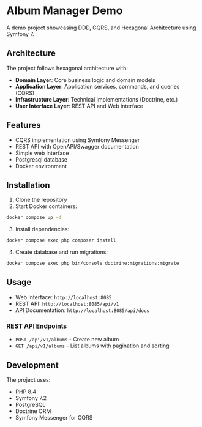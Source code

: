 # Album Manager Demo

A demo project showcasing DDD, CQRS, and Hexagonal Architecture using Symfony 7.

## Architecture

The project follows hexagonal architecture with:

- **Domain Layer**: Core business logic and domain models
- **Application Layer**: Application services, commands, and queries (CQRS)
- **Infrastructure Layer**: Technical implementations (Doctrine, etc.)
- **User Interface Layer**: REST API and Web interface

## Features

- CQRS implementation using Symfony Messenger
- REST API with OpenAPI/Swagger documentation
- Simple web interface
- Postgresql database
- Docker environment

## Installation

1. Clone the repository
2. Start Docker containers:
```bash
docker compose up -d
```

3. Install dependencies:
```bash
docker compose exec php composer install
```

4. Create database and run migrations:
```bash
docker compose exec php bin/console doctrine:migrations:migrate
```

## Usage

- Web Interface: `http://localhost:8085`
- REST API: `http://localhost:8085/api/v1`
- API Documentation: `http://localhost:8085/api/docs`

### REST API Endpoints

- `POST /api/v1/albums` - Create new album
- `GET /api/v1/albums` - List albums with pagination and sorting

## Development

The project uses:
- PHP 8.4
- Symfony 7.2
- PostgreSQL
- Doctrine ORM
- Symfony Messenger for CQRS